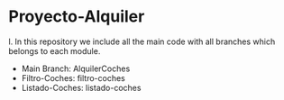 # Proyecto-Alquiler
l. In this repository we include all the main code with all branches which belongs to each module.

- Main Branch: AlquilerCoches
- Filtro-Coches: filtro-coches
- Listado-Coches: listado-coches
